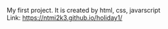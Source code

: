 My first project. It is created by html, css, javarscript  
Link: https://ntmi2k3.github.io/holiday1/
